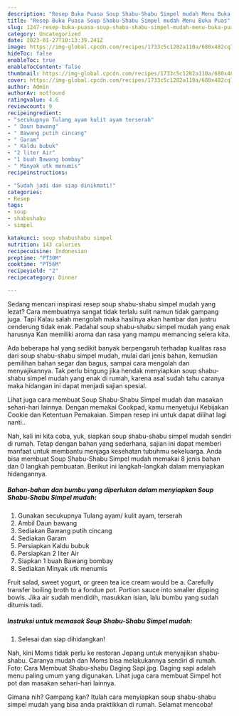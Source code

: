```yaml
---
description: "Resep Buka Puasa Soup Shabu-Shabu Simpel mudah Menu Buka Puas"
title: "Resep Buka Puasa Soup Shabu-Shabu Simpel mudah Menu Buka Puas"
slug: 1247-resep-buka-puasa-soup-shabu-shabu-simpel-mudah-menu-buka-puas
category: Uncategorized
date: 2023-01-27T10:13:39.241Z
image: https://img-global.cpcdn.com/recipes/1733c5c1282a110a/680x482cq70/soup-shabu-shabu-simpel-mudah-foto-resep-utama.jpg
hideToc: false
enableToc: true
enableTocContent: false
thumbnail: https://img-global.cpcdn.com/recipes/1733c5c1282a110a/680x482cq70/soup-shabu-shabu-simpel-mudah-foto-resep-utama.jpg
cover: https://img-global.cpcdn.com/recipes/1733c5c1282a110a/680x482cq70/soup-shabu-shabu-simpel-mudah-foto-resep-utama.jpg
author: Admin
authorAv: notfound
ratingvalue: 4.6
reviewcount: 9
recipeingredient:
- "secukupnya Tulang ayam kulit ayam terserah"
- " Daun bawang"
- " Bawang putih cincang"
- " Garam"
- " Kaldu bubuk"
- "2 liter Air"
- "1 buah Bawang bombay"
- " Minyak utk menumis"
recipeinstructions:

- "Sudah jadi dan siap dinikmati!"
categories:
- Resep
tags:
- soup
- shabushabu
- simpel

katakunci: soup shabushabu simpel 
nutrition: 143 calories
recipecuisine: Indonesian
preptime: "PT30M"
cooktime: "PT56M"
recipeyield: "2"
recipecategory: Dinner

---
```



Sedang mencari inspirasi resep soup shabu-shabu simpel mudah yang lezat? Cara membuatnya sangat tidak terlalu sulit namun tidak gampang juga. Tapi Kalau salah mengolah maka hasilnya akan hambar dan justru cenderung tidak enak. Padahal soup shabu-shabu simpel mudah yang enak harusnya Kan memiliki aroma dan rasa yang mampu memancing selera kita.


Ada beberapa hal yang sedikit banyak berpengaruh terhadap kualitas rasa dari soup shabu-shabu simpel mudah, mulai dari jenis bahan, kemudian pemilihan bahan segar dan bagus, sampai cara mengolah dan menyajikannya. Tak perlu bingung jika hendak menyiapkan soup shabu-shabu simpel mudah yang enak di rumah, karena asal sudah tahu caranya maka hidangan ini dapat menjadi sajian spesial.

Lihat juga cara membuat Soup Shabu-Shabu Simpel mudah dan masakan sehari-hari lainnya. Dengan memakai Cookpad, kamu menyetujui Kebijakan Cookie dan Ketentuan Pemakaian. Simpan resep ini untuk dapat dilihat lagi nanti..


Nah, kali ini kita coba, yuk, siapkan soup shabu-shabu simpel mudah sendiri di rumah. Tetap dengan bahan yang sederhana, sajian ini dapat memberi manfaat untuk membantu menjaga kesehatan tubuhmu sekeluarga. Anda bisa membuat Soup Shabu-Shabu Simpel mudah memakai 8 jenis bahan dan 0 langkah pembuatan. Berikut ini langkah-langkah dalam menyiapkan hidangannya.

<!--inarticleads1-->

##### Bahan-bahan dan bumbu yang diperlukan dalam menyiapkan Soup Shabu-Shabu Simpel mudah:

1. Gunakan secukupnya Tulang ayam/ kulit ayam, terserah
1. Ambil  Daun bawang
1. Sediakan  Bawang putih cincang
1. Sediakan  Garam
1. Persiapkan  Kaldu bubuk
1. Persiapkan 2 liter Air
1. Siapkan 1 buah Bawang bombay
1. Sediakan  Minyak utk menumis


Fruit salad, sweet yogurt, or green tea ice cream would be a. Carefully transfer boiling broth to a fondue pot. Portion sauce into smaller dipping bowls. Jika air sudah mendidih, masukkan isian, lalu bumbu yang sudah ditumis tadi. 

<!--inarticleads2-->

##### Instruksi untuk memasak Soup Shabu-Shabu Simpel mudah:


1. Selesai dan siap dihidangkan!

Nah, kini Moms tidak perlu ke restoran Jepang untuk menyajikan shabu-shabu. Caranya mudah dan Moms bisa melakukannya sendiri di rumah. Foto: Cara Membuat Shabu-shabu Daging Sapi.jpg. Daging sapi adalah menu paling umum yang digunakan. Lihat juga cara membuat Simpel hot pot dan masakan sehari-hari lainnya. 

Gimana nih? Gampang kan? Itulah cara menyiapkan soup shabu-shabu simpel mudah yang bisa anda praktikkan di rumah. Selamat mencoba!
